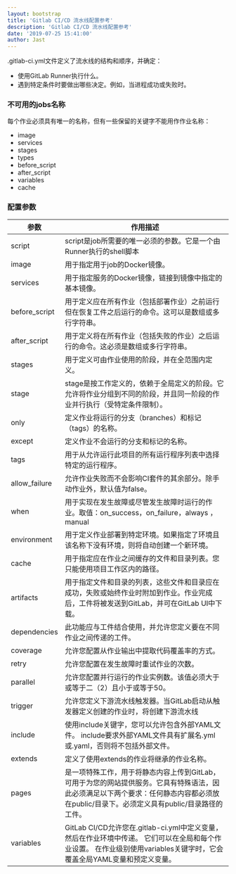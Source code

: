 ```yaml
---
layout: bootstrap
title: 'Gitlab CI/CD 流水线配置参考'
description: 'Gitlab CI/CD 流水线配置参考'
date: '2019-07-25 15:41:00'
author: Jast
---
```


.gitlab-ci.yml文件定义了流水线的结构和顺序，并确定：
- 使用GitLab Runner执行什么。
- 遇到特定条件时要做出哪些决定。例如，当进程成功或失败时。

### 不可用的jobs名称

每个作业必须具有唯一的名称，但有一些保留的关键字不能用作作业名称：
- image
- services
- stages
- types
- before_script
- after_script
- variables
- cache

### 配置参数

| 参数 | 作用描述 |
| ---- | ----  |
| script|script是job所需要的唯一必须的参数。它是一个由Runner执行的shell脚本 |
| image|用于指定用于job的Docker镜像。 |
| services|用于指定服务的Docker镜像，链接到镜像中指定的基本镜像。 |
| before_script|用于定义应在所有作业（包括部署作业）之前运行但在恢复工件之后运行的命令。这可以是数组或多行字符串。 |
| after_script|用于定义将在所有作业（包括失败的作业）之后运行的命令。这必须是数组或多行字符串。 |
| stages|用于定义可由作业使用的阶段，并在全范围内定义。 |
| stage|stage是按工作定义的，依赖于全局定义的阶段。它允许将作业分组到不同的阶段，并且同一阶段的作业并行执行（受特定条件限制）。 |
| only|定义作业将运行的分支（branches）和标记（tags）的名称。 |
| except|定义作业不会运行的分支和标记的名称。 |
| tags|用于从允许运行此项目的所有运行程序列表中选择特定的运行程序。 |
| allow_failure|允许作业失败而不会影响CI套件的其余部分。除手动作业外，默认值为false。 |
| when|用于实现在发生故障或尽管发生故障时运行的作业。取值：on_success，on_failure，always ，manual  |
| environment|用于定义作业部署到特定环境。如果指定了环境且该名称下没有环境，则将自动创建一个新环境。 |
| cache|用于指定应在作业之间缓存的文件和目录列表。您只能使用项目工作区内的路径。 |
| artifacts|用于指定文件和目录的列表，这些文件和目录应在成功，失败或始终作业时附加到作业。作业完成后，工件将被发送到GitLab，并可在GitLab UI中下载。 |
| dependencies|此功能应与工件结合使用，并允许您定义要在不同作业之间传递的工件。 |
| coverage|允许您配置从作业输出中提取代码覆盖率的方式。 |
| retry|允许您配置在发生故障时重试作业的次数。 |
| parallel|允许您配置并行运行的作业实例数。该值必须大于或等于二（2）且小于或等于50。 |
| trigger|允许您定义下游流水线触发器。当GitLab启动从触发器定义创建的作业时，将创建下游流水线 |
| include|使用include关键字，您可以允许包含外部YAML文件。 include要求外部YAML文件具有扩展名.yml或.yaml，否则将不包括外部文件。 |
| extends|定义了使用extends的作业将继承的作业名称。 |
| pages|是一项特殊工作，用于将静态内容上传到GitLab，可用于为您的网站提供服务。它具有特殊语法，因此必须满足以下两个要求：任何静态内容都必须放在public/目录下。必须定义具有public/目录路径的工件。 |
| variables|GitLab CI/CD允许您在.gitlab-ci.yml中定义变量，然后在作业环境中传递。 它们可以在全局和每个作业设置。 在作业级别使用variables关键字时，它会覆盖全局YAML变量和预定义变量。 |
